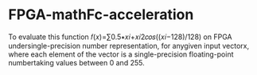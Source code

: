 # FPGA-mathFc-acceleration
To evaluate this function 𝑓(𝑥)=∑0.5∗𝑥𝑖+𝑥𝑖2𝑐𝑜𝑠((𝑥𝑖−128)/128) on FPGA
undersingle-precision  number  representation, for anygiven  input  vectorx,  where  each  element  of  the vector is a single-precision floating-point numbertaking values between 0 and 255.

